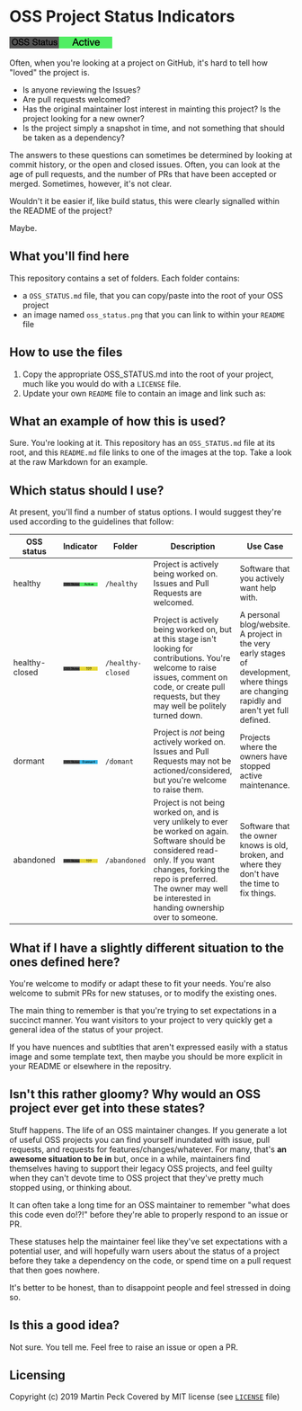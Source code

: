 # OSS Project Status Indicators

[![OSS Status: Healthy](/healthy/oss_status.png)](/healthy/OSS_STATUS.md)

Often, when you're looking at a project on GitHub, it's hard to tell how "loved" the project is.

- Is anyone reviewing the Issues?
- Are pull requests welcomed?
- Has the original maintainer lost interest in mainting this project? Is the project looking for a new owner?
- Is the project simply a snapshot in time, and not something that should be taken as a dependency?


The answers to these questions can sometimes be determined by looking at commit history, or the open and closed issues. Often, you can look at the age of pull requests, and the number of PRs that have been accepted or merged. Sometimes, however, it's not clear.

Wouldn't it be easier if, like build status, this were clearly signalled within the README of the project?

Maybe.

## What you'll find here

This repository contains a set of folders. Each folder contains:

- a `OSS_STATUS.md` file, that you can copy/paste into the root of your OSS project
- an image named `oss_status.png` that you can link to within your `README` file

## How to use the files

1. Copy the appropriate OSS_STATUS.md into the root of your project, much like you would do with a `LICENSE` file.
2. Update your own `README` file to contain an image and link such as:

## What an example of how this is used?

Sure. You're looking at it. This repository has an `OSS_STATUS.md` file at its root, and this `README.md` file links to one of the images at the top. Take a look at the raw Markdown for an example.

## Which status should I use?

At present, you'll find a number of status options. I would suggest they're used according to the guidelines that follow:

| OSS status | Indicator | Folder | Description | Use Case
--|--|--|--|--
healthy | [![OSS Status: Healthy](/healthy/oss_status.png)](/healthy/OSS_STATUS.md) | `/healthy` | Project is actively being worked on. Issues and Pull Requests are welcomed.| Software that you actively want help with.
healthy-closed | [![OSS Status: Healthy, Closed](/healthy-closed/oss_status.png)](/healthy/OSS_STATUS.md) | `/healthy-closed` | Project is actively being worked on, but at this stage isn't looking for contributions. You're welcome to raise issues, comment on code, or create pull requests, but they may well be politely turned down.| A personal blog/website. A project in the very early stages of development, where things are changing rapidly and aren't yet full defined.
dormant | [![OSS Status: Dormant](/dormant/oss_status.png)](/healthy/OSS_STATUS.md) | `/domant` | Project is *not* being actively worked on. Issues and Pull Requests may not be actioned/considered, but you're welcome to raise them. | Projects where the owners have stopped active maintenance.  
abandoned | [![OSS Status: Abandoned](/abandoned/oss_status.png)](/healthy/OSS_STATUS.md) | `/abandoned` | Project is not being worked on, and is very unlikely to ever be worked on again. Software should be considered read-only. If you want changes, forking the repo is preferred. The owner may well be interested in handing ownership over to someone. | Software that the owner knows is old, broken, and where they don't have the time to fix things.

## What if I have a slightly different situation to the ones defined here?

You're welcome to modify or adapt these to fit your needs. You're also welcome to submit PRs for new statuses, or to modify the existing ones.

The main thing to remember is that you're trying to set expectations in a succinct manner. You want visitors to your project to very quickly get a general idea of the status of your project. 

If you have nuences and subtlties that aren't expressed easily with a status image and some template text, then maybe you should be more explicit in your README or elsewhere in the repositry.

## Isn't this rather gloomy? Why would an OSS project ever get into these states?

Stuff happens. The life of an OSS maintainer changes. If you generate a lot of useful OSS projects you can find yourself inundated with issue, pull requests, and requests for features/changes/whatever. For many, that's **an awesome situation to be in** but, once in a while, maintainers find themselves having to support their legacy OSS projects, and feel guilty when they can't devote time to OSS project that they've pretty much stopped using, or thinking about. 

It can often take a long time for an OSS maintainer to remember "what does this code even do!?!" before they're able to properly respond to an issue or PR.

These statuses help the maintainer feel like they've set expectations with a potential user, and will hopefully warn users about the status of a project before they take a dependency on the code, or spend time on a pull request that then goes nowhere.

It's better to be honest, than to disappoint people and feel stressed in doing so.

## Is this a good idea?

Not sure. You tell me. Feel free to raise an issue or open a PR.

## Licensing

Copyright (c) 2019 Martin Peck
Covered by MIT license (see [`LICENSE`][license] file)

[license]: LICENSE